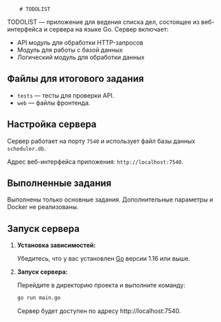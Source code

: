         # TODOLIST

TODOLIST — приложение для ведения списка дел, состоящее из веб-интерфейса и сервера на языке Go. Сервер включает:
* API модуль для обработки HTTP-запросов
* Модуль для работы с базой данных
* Логический модуль для обработки данных

## Файлы для итогового задания

* `tests` — тесты для проверки API.
* `web` — файлы фронтенда.

## Настройка сервера

Сервер работает на порту `7540` и использует файл базы данных `scheduler.db`.

Адрес веб-интерфейса приложения: `http://localhost:7540`.

## Выполненные задания

Выполнены только основные задания. Дополнительные параметры и Docker не реализованы.

## Запуск сервера

1. **Установка зависимостей:**

   Убедитесь, что у вас установлен [Go](https://golang.org/dl/) версии 1.16 или выше.

2. **Запуск сервера:**

   Перейдите в директорию проекта и выполните команду:

   ```bash
   go run main.go
    ```
   Сервер будет доступен по адресу http://localhost:7540.